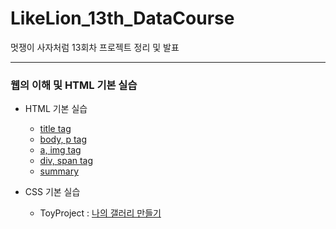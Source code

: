 # LikeLion_13th_DataCourse
멋쟁이 사자처럼 13회차 프로젝트 정리 및 발표

***

### 웹의 이해 및 HTML 기본 실습
  * HTML 기본 실습
    * [title tag](https://github.com/KimJinYeon/LikeLion_13th_DataCourse/blob/main/web_html/01_html_title.html)
    * [body, p tag](https://github.com/KimJinYeon/LikeLion_13th_DataCourse/blob/main/web_html/02_html_body.html)
    * [a, img tag](https://github.com/KimJinYeon/LikeLion_13th_DataCourse/blob/main/web_html/03_html_link_img.html)
    * [div, span tag](https://github.com/KimJinYeon/LikeLion_13th_DataCourse/blob/main/web_html/04_html_div_span.html)
    * [summary](https://github.com/KimJinYeon/LikeLion_13th_DataCourse/blob/main/web_html/05_html_summary.html)

  * CSS 기본 실습
    * ToyProject : [나의 갤러리 만들기](https://kimjinyeon.github.io/LikeLion_13th_DataCourse/02_css_practice/11_img_gallery.html)
